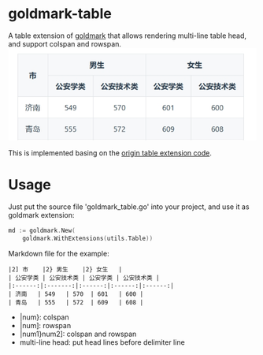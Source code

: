 # goldmark-table
A table extension of [goldmark](http://github.com/yuin/goldmark) that allows rendering multi-line table head, and support colspan and rowspan.
![example](example.png)

This is implemented basing on the [origin table extension code](https://github.com/yuin/goldmark/blob/master/extension/table.go).

# Usage
Just put the source file 'goldmark_table.go' into your project, and use it as goldmark extension:
```go
md := goldmark.New(
    goldmark.WithExtensions(utils.Table))
```
Markdown file for the example:
```makrdown
|2] 市    |2} 男生    |2} 女生   |
| 公安学类 | 公安技术类 | 公安学类 | 公安技术类 |
|:------:|:-------:|:------:|:------:|:------:|
| 济南   | 549   | 570  | 601   | 600 |
| 青岛   | 555   | 572  | 609   | 608 |
```
- |num}: colspan
- |num]: rowspan
- |num1}num2]: colspan and rowspan
- multi-line head: put head lines before delimiter line
